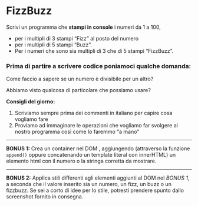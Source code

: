 # FizzBuzz
Scrivi un programma che **stampi in console** i numeri da 1 a 100,
* per i multipli di 3 stampi “Fizz” al posto del numero 
* per i multipli di 5 stampi “Buzz”.
* Per i numeri che sono sia multipli di 3 che di 5 stampi “FizzBuzz”.

### Prima di partire a scrivere codice poniamoci qualche domanda:

Come faccio a sapere se un numero è divisibile per un altro?

Abbiamo visto qualcosa di particolare che possiamo usare?

**Consigli del giorno:**
1. Scriviamo sempre prima dei commenti in italiano per capire cosa vogliamo fare
2. Proviamo ad immaginare le operazioni che vogliamo far svolgere al nostro programma così come lo faremmo “a mano”
___
**BONUS 1:**
Crea un container nel DOM , aggiungendo (attraverso la funzione `append()` oppure concatenando un template literal con innerHTML) un elemento html con il numero o la stringa corretta da mostrare.
___
**BONUS 2:**
Applica stili differenti agli elementi aggiunti al DOM nel *BONUS 1*, a seconda che il valore inserito sia un numero, un fizz, un buzz o un fizzbuzz.
Se sei a corto di idee per lo stile, potresti prendere spunto dallo screenshot fornito in consegna.